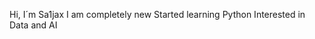 Hi, I´m Sa1jax
I am completely new
Started learning Python
Interested in Data and AI

<!---
Sa1jax/Sa1jax is a ✨ special ✨ repository because its `README.md` (this file) appears on your GitHub profile.
You can click the Preview link to take a look at your changes.
--->
